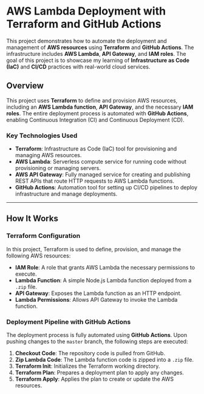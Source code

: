 # AWS Lambda Deployment with Terraform and GitHub Actions

This project demonstrates how to automate the deployment and management of **AWS resources** using **Terraform** and **GitHub Actions**. The infrastructure includes **AWS Lambda**, **API Gateway**, and **IAM roles**. The goal of this project is to showcase my learning of **Infrastructure as Code (IaC)** and **CI/CD** practices with real-world cloud services.

## **Overview**

This project uses **Terraform** to define and provision AWS resources, including an **AWS Lambda function**, **API Gateway**, and the necessary **IAM roles**. The entire deployment process is automated with **GitHub Actions**, enabling Continuous Integration (CI) and Continuous Deployment (CD).

### **Key Technologies Used**
- **Terraform**: Infrastructure as Code (IaC) tool for provisioning and managing AWS resources.
- **AWS Lambda**: Serverless compute service for running code without provisioning or managing servers.
- **AWS API Gateway**: Fully managed service for creating and publishing REST APIs that route HTTP requests to AWS Lambda functions.
- **GitHub Actions**: Automation tool for setting up CI/CD pipelines to deploy infrastructure and manage deployments.

---

## **How It Works**

### **Terraform Configuration**

In this project, Terraform is used to define, provision, and manage the following AWS resources:

- **IAM Role**: A role that grants AWS Lambda the necessary permissions to execute.
- **Lambda Function**: A simple Node.js Lambda function deployed from a `.zip` file.
- **API Gateway**: Exposes the Lambda function as an HTTP endpoint.
- **Lambda Permissions**: Allows API Gateway to invoke the Lambda function.

### **Deployment Pipeline with GitHub Actions**

The deployment process is fully automated using **GitHub Actions**. Upon pushing changes to the `master` branch, the following steps are executed:

1. **Checkout Code**: The repository code is pulled from GitHub.
2. **Zip Lambda Code**: The Lambda function code is zipped into a `.zip` file.
3. **Terraform Init**: Initializes the Terraform working directory.
4. **Terraform Plan**: Prepares a deployment plan to apply any changes.
5. **Terraform Apply**: Applies the plan to create or update the AWS resources.

